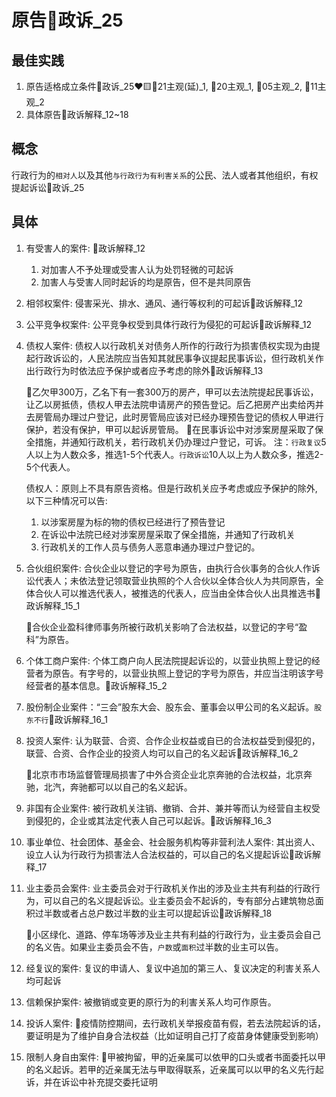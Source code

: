 # 原告🚪政诉_25
## 最佳实践

1. 原告适格成立条件🚪政诉_25❤️🟨🚪21主观(延)_1, 🚪20主观_1, 🚪05主观_2, 🚪11主观_2
2. 具体原告🚪政诉解释_12~18


## 概念
行政行为的`相对人`以及其他`与行政行为有利害关系`的公民、法人或者其他组织，有权提起诉讼🚪政诉_25

## 具体

1. 有受害人的案件: 🚪政诉解释_12
    1. 对加害人不予处理或受害人认为处罚轻微的可起诉
    2. 加害人与受害人同时起诉的均是原告，但不是共同原告
2. 相邻权案件: 侵害采光、排水、通风、通行等权利的可起诉🚪政诉解释_12
3. 公平竞争权案件: 公平竞争权受到具体行政行为侵犯的可起诉🚪政诉解释_12
4. 债权人案件: 债权人以行政机关对债务人所作的行政行为损害债权实现为由提起行政诉讼的，人民法院应当告知其就民事争议提起民事诉讼，但行政机关作出行政行为时依法应予保护或者应予考虑的除外🚪政诉解释_13
    
    🍐乙欠甲300万，乙名下有一套300万的房产，甲可以去法院提起民事诉讼，让乙以房抵债，债权人甲去法院申请房产的预告登记。后乙把房产出卖给丙并去房管局办理过户登记，此时房管局应该对已经办理预告登记的债权人甲进行保护，若没有保护，甲可以起诉房管局。
    🍐在民事诉讼中对涉案房屋采取了保全措施，并通知行政机关，若行政机关仍办理过户登记，可诉。
    注：`行政复议`5人以上为人数众多，推选1-5个代表人。`行政诉讼`10人以上为人数众多，推选2-5个代表人。

    债权人：原则上不具有原告资格。但是行政机关应予考虑或应予保护的除外, 以下三种情况可以告:
    1. 以涉案房屋为标的物的债权已经进行了预告登记
    2. 在诉讼中法院已经对涉案房屋采取了保全措施，并通知了行政机关
    3. 行政机关的工作人员与债务人恶意串通办理过户登记的。

5. 合伙组织案件: 合伙企业以登记的字号为原告，由执行合伙事务的合伙人作诉讼代表人；未依法登记领取营业执照的个人合伙以全体合伙人为共同原告，全体合伙人可以推选代表人，被推选的代表人，应当由全体合伙人出具推选书🚪政诉解释_15_1

    🍐合伙企业盈科律师事务所被行政机关影响了合法权益，以登记的字号“盈科”为原告。

6. 个体工商户案件: 个体工商户向人民法院提起诉讼的，以营业执照上登记的经营者为原告。有字号的，以营业执照上登记的字号为原告，并应当注明该字号经营者的基本信息。🚪政诉解释_15_2


6. 股份制企业案件：“三会”股东大会、股东会、董事会以甲公司的名义起诉。`股东不行`🚪政诉解释_16_1
7. 投资人案件: 认为联营、合资、合作企业权益或自已的合法权益受到侵犯的，联营、合资、合作企业的投资人均可以自己的名义起诉🚪政诉解释_16_2

    🍐北京市市场监督管理局损害了中外合资企业北京奔驰的合法权益，北京奔驰，北汽，奔驰都可以以自己的名义起诉。

8. 非国有企业案件: 被行政机关注销、撤销、合并、兼并等而认为经营自主权受到侵犯的，企业或其法定代表人自己可以起诉。🚪政诉解释_16_3
9. 事业单位、社会团体、基金会、社会服务机构等非营利法人案件: 其出资人、设立人认为行政行为损害法人合法权益的，可以自己的名义提起诉讼🚪政诉解释_17
10. 业主委员会案件: 业主委员会对于行政机关作出的涉及业主共有利益的行政行为，可以自己的名义提起诉讼。业主委员会不起诉的，专有部分占建筑物总面积过半数或者占总户数过半数的业主可以提起诉讼🚪政诉解释_18
    
    🍐小区绿化、道路、停车场等涉及业主共有利益的行政行为，业主委员会自己的名义告。如果业主委员会不告，`户数`或`面积`过半数的业主可以告。

11. 经复议的案件: 复议的申请人、复议中追加的第三人、复议决定的利害关系人均可起诉
12. 信赖保护案件: 被撤销或变更的原行为的利害关系人均可作原告。
14. 投诉人案件: 🍐疫情防控期间，去行政机关举报疫苗有假，若去法院起诉的话，要证明是为了维护自身合法权益（比如证明自己打了疫苗身体健康受到影响）
15. 限制人身自由案件: 🍐甲被拘留，甲的近亲属可以依甲的口头或者书面委托以甲的名义起诉。若甲的近亲属无法与甲取得联系，近亲属可以以甲的名义先行起诉，并在诉讼中补充提交委托证明
